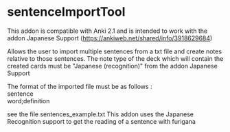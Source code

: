 # sentenceImportTool
This addon is compatible with Anki 2.1 and is intended to work with the addon Japanese Support (https://ankiweb.net/shared/info/3918629684)

Allows the user to import multiple sentences from a txt file and create notes relative to those sentences. The note type of the deck which will contain the created cards must be "Japanese (recognition)" from the addon Japanese Support

The format of the imported file must be as follows :  
sentence  
word;definition  
  
see the file sentences_example.txt
This addon uses the Japanese Recognition support to get the reading of a sentence with furigana
